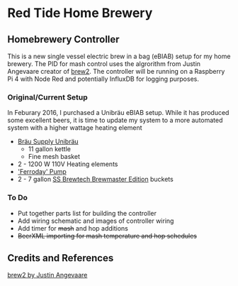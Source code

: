 # Red Tide Home Brewery

## Homebrewery Controller
This is a new single vessel electric brew in a bag (eBIAB) setup for my home brewery.  The PID for mash control uses the algrorithm from Justin Angevaare creator of [brew2](https://github.com/jangevaare/brew2).  The controller will be running on a Raspberry Pi 4 with Node Red and potentially InfluxDB for logging purposes.

### Original/Current Setup
In Feburary 2016, I purchased a Unibräu eBIAB setup.  While it has produced some excellent beers, it is time to update my system to a more automated system with a higher wattage heating element
- [Bräu Supply Unibräu](https://brausupply.com/)
  - 11 gallon kettle
  - Fine mesh basket
- 2 - 1200 W 110V Heating elements
- ['Ferroday' Pump](https://www.amazon.com/gp/product/B073P19L8P)
- 2 - 7 gallon [SS Brewtech Brewmaster Edition](https://www.ssbrewtech.com/collections/brew-buckets/products/the-brewmaster-bucket) buckets

### To Do
- Put together parts list for building the controller
- Add wiring schematic and images of controller wiring
- Add timer for ~~mash~~ and hop additions
- ~~BeerXML importing for mash temperature and hop schedules~~

## Credits and References
[brew2 by Justin Angevaare](https://github.com/jangevaare/brew2)